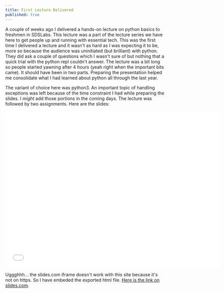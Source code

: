 ```yaml
---
title: First Lecture Delivered
published: true
---
```


A couple of weeks ago I delivered a hands-on lecture on python basics to freshmen in SDSLabs. This lecture was a part of the lecture series we have here to get people up and running with essential tech. This was the first time I delivered a lecture and it wasn't as hard as I was expecting it to be, more so because the audience was uninitiated (but brilliant) with python. They did ask a couple of questions which I wasn't sure of but nothing that a quick trial with the python repl couldn't answer. The lecture was a bit long so people started yawning after 4 hours (yeah right when the important bits came). It should have been in two parts. Preparing the presentation helped me consolidate what I had learned about python all through the last year.

The variant of choice here was python3. An important topic of handling exceptions was left because of the time constraint I had while preparing the slides. I _might_ add those portions in the coming days. The lecture was followed by two assignments. Here are the slides:

<div style="text-align: center;"><iframe src="assets/slides-deck.html" width="676" height="493" scrolling="no" frameborder="0" webkitallowfullscreen mozallowfullscreen allowfullscreen></iframe></div>

Uggghhh... the slides.com iframe doesn't work with this site because it's not on https. So I have embeded the exported html file. [Here is the link on slides.com](http://slides.com/ashishchaudhary/deck/).
